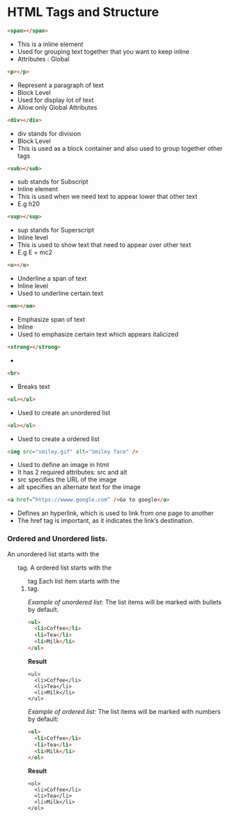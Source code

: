 # HTML Tags and Structure

```html
<span></span>
```
<ul>
  <li>This is a inline element</li>
  <li>Used for grouping text together that you want to keep inline</li>
  <li>Attributes : Global</li>
</ul>


```html
<p></p>
```

<ul>
  <li>Represent a paragraph of text</li>
  <li>Block Level</li>
  <li>Used for display lot of text</li>
  <li>Allow only Global Attributes</li>
</ul>


```html
<div></div>
```

<ul>
  <li>div stands for division</li>
  <li>Block Level</li>
  <li>This is used as a block container and also used to group together other tags</li>
</ul>


```html
<sub></sub>
```

<ul>
  <li>sub stands for Subscript</li>
  <li>Inline element</li>
  <li>This is used when we need text to appear lower that other text</li>
  <li>E.g h20</li>
</ul>


```html
<sup></sup>
```

<ul>
  <li>sup stands for Superscript</li>
  <li>Inline level</li>
  <li>This is used to show text that need to appear over other text</li>
  <li>E.g E = mc2</li>
</ul>

```html
<u></u>
```

<ul>
  <li>Underline a span of text</li>
  <li>Inline level</li>
  <li>Used to underline certain text</li>
</ul>

```html
<em></em>
```

<ul>
  <li>Emphasize span of text</li>
  <li>Inline</li>
  <li>Used to emphasize certain text which appears italicized</li>
</ul>


```html
<strong></strong>
```

<ul>
  <li></li>
</ul>

```html
<br>
```

<ul>
  <li>Breaks text</li>
</ul>

```html
<ul></ul>
```

<ul>
  <li>Used to create an unordered list</li>
</ul>


```html
<ol></ol>
```

<ul>
  <li>Used to create a ordered list</li>
</ul>


```html
<img src="smiley.gif" alt="Smiley face" /> 
```

<ul>
  <li>Used to define an image in html</li>
  <li>It has 2 required attributes: src and alt</li>
  <li>src specifies the URL of the image</li>
  <li>alt specifies an alternate text for the image</li>
</ul>

```html
<a href=”https://wwww.google.com” />Go to google</a>
```

<ul>
  <li>Defines an hyperlink, which is used to link from one page to another</li>
  <li>The href tag is important, as it indicates the link’s destination.</li>
</ul>

### Ordered and Unordered lists.
An unordered list starts with the **<ul>** tag. A ordered list starts with the **<ol>** tag Each list item starts with the **<li>** tag.

*Example of unordered list:*
The list items will be marked with bullets by default.
```html
<ul>
  <li>Coffee</li>
  <li>Tea</li>
  <li>Milk</li>
</ul>
```

**Result**

```
<ul>
  <li>Coffee</li>
  <li>Tea</li>
  <li>Milk</li>
</ul>
```

*Example of ordered list:*
The list items will be marked with numbers by default:

```html
<ol>
  <li>Coffee</li>
  <li>Tea</li>
  <li>Milk</li>
</ol>
```

**Result**
```
<ol>
  <li>Coffee</li>
  <li>Tea</li>
  <li>Milk</li>
</ol>
```